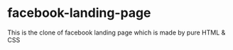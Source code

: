 # facebook-landing-page
This is the clone of facebook landing page which is made by pure HTML & CSS
